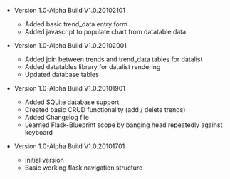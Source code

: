 - Version 1.0-Alpha Build V1.0.20102101 
	- Added basic trend_data entry form
	- Added javascript to populate chart from datatable data

- Version 1.0-Alpha Build V1.0.20102001 
	- Added join between trends and trend_data tables for datalist
	- Added datatables library for datalist rendering
	- Updated database tables

- Version 1.0-Alpha Build V1.0.20101901 
	- Added SQLite database support
	- Created basic CRUD functionality (add / delete trends)
	- Added Changelog file
	- Learned Flask-Blueprint scope by banging head repeatedly against keyboard
	
- Version 1.0-Alpha Build V1.0.20101701
	- Initial version
	- Basic working flask navigation structure 
